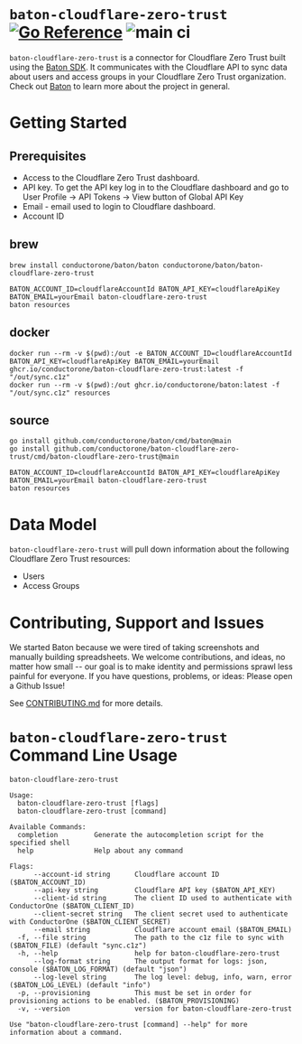 # `baton-cloudflare-zero-trust` [![Go Reference](https://pkg.go.dev/badge/github.com/conductorone/baton-cloudflare-zero-trust.svg)](https://pkg.go.dev/github.com/conductorone/baton-cloudflare-zero-trust) ![main ci](https://github.com/conductorone/baton-cloudflare-zero-trust/actions/workflows/main.yaml/badge.svg)

`baton-cloudflare-zero-trust` is a connector for Cloudflare Zero Trust built using the [Baton SDK](https://github.com/conductorone/baton-sdk). It communicates with the Cloudflare API to sync data about users and access groups in your Cloudflare Zero Trust organization.
Check out [Baton](https://github.com/conductorone/baton) to learn more about the project in general.

# Getting Started

## Prerequisites

- Access to the Cloudflare Zero Trust dashboard.
- API key. To get the API key log in to the Cloudflare dashboard and go to User Profile -> API Tokens -> View button of Global API Key
- Email - email used to login to Cloudflare dashboard.
- Account ID

## brew

```
brew install conductorone/baton/baton conductorone/baton/baton-cloudflare-zero-trust

BATON_ACCOUNT_ID=cloudflareAccountId BATON_API_KEY=cloudflareApiKey BATON_EMAIL=yourEmail baton-cloudflare-zero-trust
baton resources
```

## docker

```
docker run --rm -v $(pwd):/out -e BATON_ACCOUNT_ID=cloudflareAccountId BATON_API_KEY=cloudflareApiKey BATON_EMAIL=yourEmail ghcr.io/conductorone/baton-cloudflare-zero-trust:latest -f "/out/sync.c1z"
docker run --rm -v $(pwd):/out ghcr.io/conductorone/baton:latest -f "/out/sync.c1z" resources
```

## source

```
go install github.com/conductorone/baton/cmd/baton@main
go install github.com/conductorone/baton-cloudflare-zero-trust/cmd/baton-cloudflare-zero-trust@main

BATON_ACCOUNT_ID=cloudflareAccountId BATON_API_KEY=cloudflareApiKey BATON_EMAIL=yourEmail baton-cloudflare-zero-trust
baton resources
```

# Data Model

`baton-cloudflare-zero-trust` will pull down information about the following Cloudflare Zero Trust resources:

- Users
- Access Groups

# Contributing, Support and Issues

We started Baton because we were tired of taking screenshots and manually building spreadsheets. We welcome contributions, and ideas, no matter how small -- our goal is to make identity and permissions sprawl less painful for everyone. If you have questions, problems, or ideas: Please open a Github Issue!

See [CONTRIBUTING.md](https://github.com/ConductorOne/baton/blob/main/CONTRIBUTING.md) for more details.

# `baton-cloudflare-zero-trust` Command Line Usage

```
baton-cloudflare-zero-trust

Usage:
  baton-cloudflare-zero-trust [flags]
  baton-cloudflare-zero-trust [command]

Available Commands:
  completion         Generate the autocompletion script for the specified shell
  help               Help about any command

Flags:
      --account-id string      Cloudflare account ID ($BATON_ACCOUNT_ID)
      --api-key string         Cloudflare API key ($BATON_API_KEY)
      --client-id string       The client ID used to authenticate with ConductorOne ($BATON_CLIENT_ID)
      --client-secret string   The client secret used to authenticate with ConductorOne ($BATON_CLIENT_SECRET)
      --email string           Cloudflare account email ($BATON_EMAIL)
  -f, --file string            The path to the c1z file to sync with ($BATON_FILE) (default "sync.c1z")
  -h, --help                   help for baton-cloudflare-zero-trust
      --log-format string      The output format for logs: json, console ($BATON_LOG_FORMAT) (default "json")
      --log-level string       The log level: debug, info, warn, error ($BATON_LOG_LEVEL) (default "info")
  -p, --provisioning           This must be set in order for provisioning actions to be enabled. ($BATON_PROVISIONING)
  -v, --version                version for baton-cloudflare-zero-trust

Use "baton-cloudflare-zero-trust [command] --help" for more information about a command.
```

